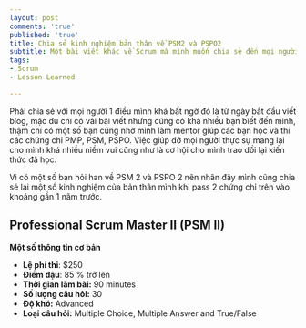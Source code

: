 ```yaml
---
layout: post
comments: 'true'
published: 'true'
title: Chia sẻ kinh nghiệm bản thân về PSM2 và PSPO2
subtitle: Một bài viết khác về Scrum mà mình muốn chia sẻ đến mọi người
tags:
- Scrum
- Lesson Learned

---
```

Phải chia sẻ với mọi người 1 điều mình khá bất ngờ đó là từ ngày bắt đầu viết blog, mặc dù chỉ có vài bài viết nhưng cũng có khá nhiều bạn biết đến mình, thậm chí có một số bạn cũng nhờ mình làm mentor giúp các bạn học và thi các chứng chỉ PMP, PSM, PSPO. Việc giúp đỡ mọi người thực sự mang lại cho mình khá nhiều niềm vui cũng như là cơ hội cho mình trao dồi lại kiến thức đã học. 

Vì có một số bạn hỏi han về PSM 2 và PSPO 2 nên nhân đây mình cũng chia sẻ lại một số kinh nghiệm của bản thân mình khi pass 2 chứng chỉ trên vào khoảng gần 1 năm trước.

## Professional Scrum Master II (PSM II)

**Một số thông tin cơ bản**

* **Lệ phí thi**: $250
* **Điểm đậu**: 85 % trở lên
* **Thời gian làm bài:** 90 minutes
* **Số lượng câu hỏi:** 30
* **Độ khó:** Advanced
* **Loại câu hỏi:** Multiple Choice, Multiple Answer and True/False